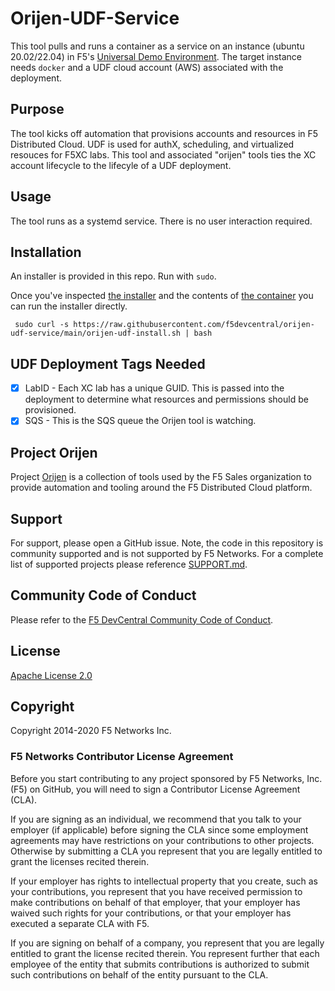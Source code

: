 # Orijen-UDF-Service

This tool pulls and runs a container as a service on an instance (ubuntu 20.02/22.04) in F5's [Universal Demo Environment](https://udf.f5.com/info).
The target instance needs ``docker`` and a UDF cloud account (AWS) associated with the deployment. 

## Purpose

The tool kicks off automation that provisions accounts and resources in F5 Distributed Cloud.
UDF is used for authX, scheduling, and virtualized resouces for F5XC labs. 
This tool and associated "orijen" tools ties the XC account lifecycle to the lifecyle of a UDF deployment.

## Usage

The tool runs as a systemd service. There is no user interaction required. 

## Installation

An installer is provided in this repo. 
Run with ``sudo``.

Once you've inspected [the installer](./orijen-udf-install.sh) and the contents of [the container](./app/app.py) you can run the installer directly.

```shell
 sudo curl -s https://raw.githubusercontent.com/f5devcentral/orijen-udf-service/main/orijen-udf-install.sh | bash
```

## UDF Deployment Tags Needed

- [X] LabID - Each XC lab has a unique GUID. This is passed into the deployment to determine what resources and permissions should be provisioned.
- [X] SQS - This is the SQS queue the Orijen tool is watching.

## Project Orijen

Project [Orijen](https://www.orijenpetfoods.com/) is a collection of tools used by the F5 Sales organization to provide automation and tooling around the F5 Distributed Cloud platform.

## Support

For support, please open a GitHub issue.  Note, the code in this repository is community supported and is not supported by F5 Networks.  For a complete list of supported projects please reference [SUPPORT.md](SUPPORT.md).

## Community Code of Conduct

Please refer to the [F5 DevCentral Community Code of Conduct](code_of_conduct.md).

## License

[Apache License 2.0](LICENSE)

## Copyright

Copyright 2014-2020 F5 Networks Inc.

### F5 Networks Contributor License Agreement

Before you start contributing to any project sponsored by F5 Networks, Inc. (F5) on GitHub, you will need to sign a Contributor License Agreement (CLA).

If you are signing as an individual, we recommend that you talk to your employer (if applicable) before signing the CLA since some employment agreements may have restrictions on your contributions to other projects.
Otherwise by submitting a CLA you represent that you are legally entitled to grant the licenses recited therein.

If your employer has rights to intellectual property that you create, such as your contributions, you represent that you have received permission to make contributions on behalf of that employer, that your employer has waived such rights for your contributions, or that your employer has executed a separate CLA with F5.

If you are signing on behalf of a company, you represent that you are legally entitled to grant the license recited therein.
You represent further that each employee of the entity that submits contributions is authorized to submit such contributions on behalf of the entity pursuant to the CLA.
